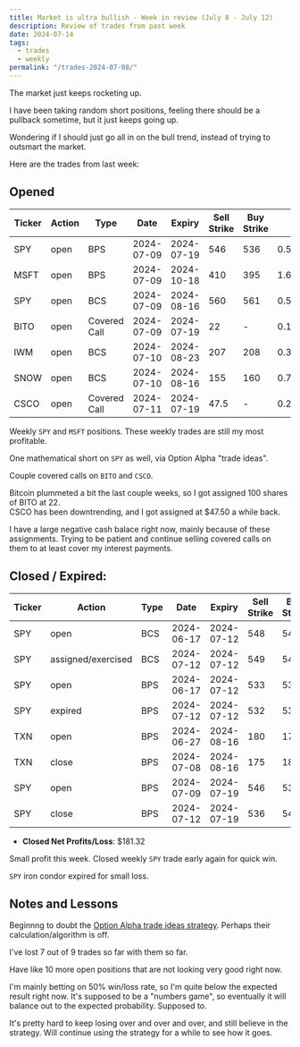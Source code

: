 ```yaml
---
title: Market is ultra bullish - Week in review (July 8 - July 12)
description: Review of trades from past week
date: 2024-07-14
tags:
  - trades
  - weekly
permalink: "/trades-2024-07-08/"
---
```


The market just keeps rocketing up.

I have been taking random short positions, feeling there should be a pullback sometime, but it just keeps going up.

Wondering if I should just go all in on the bull trend, instead of trying to outsmart the market.

Here are the trades from last week:

## Opened

<div class="trade-table weekly full-width">

|**Ticker**|**Action**|**Type**|**Date**|**Expiry**|**Sell Strike**|**Buy Strike**|**Premium**|**Qty**|**Fee**|**Net**|
|---|---|---|---|---|---|---|---|---|---|---|
|SPY|open|BPS|2024-07-09|2024-07-19|546|536|0.51|3|5.4|147.6|
|MSFT|open|BPS|2024-07-09|2024-10-18|410|395|1.63|1|2.11|160.89|
|SPY|open|BCS|2024-07-09|2024-08-16|560|561|0.520000000000001|1|2.52|49.48|
|BITO|open|Covered Call|2024-07-09|2024-07-19|22|-|0.17|1|1.05|15.95|
|IWM|open|BCS|2024-07-10|2024-08-23|207|208|0.35|1|1.27|33.73|
|SNOW|open|BCS|2024-07-10|2024-08-16|155|160|0.71|2|1.4|140.6|
|CSCO|open|Covered Call|2024-07-11|2024-07-19|47.5|-|0.23|1|0.85|22.15|
</div>

Weekly `SPY` and `MSFT` positions.  These weekly trades are still my most profitable.

One mathematical short on `SPY` as well, via Option Alpha "trade ideas".

Couple covered calls on `BITO` and `CSCO`.  

Bitcoin plummeted a bit the last couple weeks, so I got assigned 100 shares of BITO at 22.  
CSCO has been downtrending, and I got assigned at $47.50 a while back.

I have a large negative cash balace right now, mainly because of these assignments.  Trying to be patient and continue selling covered calls on them to at least cover my interest payments.


## Closed / Expired:

<div class = "trade-table monthly full-width">

|**Ticker**|**Action**|**Type**|**Date**|**Expiry**|**Sell Strike**|**Buy Strike**|**Premium**|**Qty**|**Fee**|**Net**|**Profit/Loss**|
|---|---|---|---|---|---|---|---|---|---|---|---|
|SPY|open|BCS|2024-06-17|2024-07-12|548|549|0.44|1|1.41|42.59|-$42.82|
|SPY|assigned/exercised|BCS|2024-07-12|2024-07-12|549|548|-1|1|0|-100|
|SPY|open|BPS|2024-06-17|2024-07-12|533|532|0.16|1|1.41|14.59|
|SPY|expired|BPS|2024-07-12|2024-07-12|532|533|0|1|0|0|
|TXN|open|BPS|2024-06-27|2024-08-16|180|175|0.96|2|1.12|190.88|$99.49|
|TXN|close|BPS|2024-07-08|2024-08-16|175|180|-0.45|2|1.39|-91.39|
|SPY|open|BPS|2024-07-09|2024-07-19|546|536|0.51|3|5.4|147.6|$124.65|
|SPY|close|BPS|2024-07-12|2024-07-19|536|546|-0.06|3|4.95|-22.95|

</div>

- **Closed Net Profits/Loss**: $181.32

Small profit this week.  Closed weekly `SPY` trade early again for quick win.

`SPY` iron condor expired for small loss.

## Notes and Lessons

Beginnng to doubt the <a href="/options-alpha-strategy/">Option Alpha trade ideas strategy</a>.  Perhaps their calculation/algorithm is off.

I've lost 7 out of 9 trades so far with them so far.  

Have like 10 more open positions that are not looking very good right now.

I'm mainly betting on 50% win/loss rate, so I'm quite below the expected result right now.  It's supposed to be a "numbers game", so eventually it will balance out to the expected probability. Supposed to.    

It's pretty hard to keep losing over and over and over, and still believe in the strategy.  Will continue using the strategy for a while to see how it goes.
